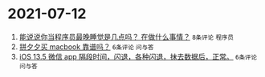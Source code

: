 # 2021-07-12

1. [能说说你当程序员最晚睡觉是几点吗？ 在做什么事情？](https://www.v2ex.com/t/788925) `8条评论` `程序员`
1. [拼夕夕买 macbook 靠谱吗？](https://www.v2ex.com/t/788920) `6条评论` `问与答`
1. [iOS 13.5 微信 app 隔段时间，闪退，各种闪退，抹去数据后，正常。](https://www.v2ex.com/t/788919) `6条评论` `问与答`
